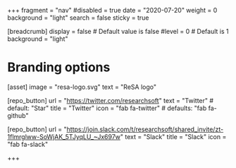 +++
fragment = "nav"
#disabled = true
date = "2020-07-20"
weight = 0
background = "light"
search = false
sticky = true

[breadcrumb]
  display = false # Default value is false
  #level = 0 # Default is 1
  background = "light"

# Branding options
[asset]
  image = "resa-logo.svg"
  text = "ReSA logo"

[repo_button]
  url = "https://twitter.com/researchsoft"
  text = "Twitter" # default: "Star"
  title = "Twitter"
  icon = "fab fa-twitter" # defaults: "fab fa-github"

[repo_button]
  url = "https://join.slack.com/t/researchsoft/shared_invite/zt-1flmrglww-SoWjAK_5TJyqLU_~Jx697w"
  text = "Slack"
  title = "Slack"
  icon = "fab fa-slack"

+++
